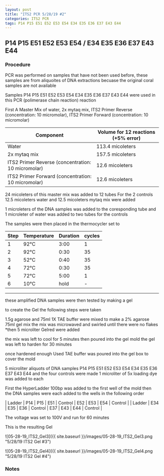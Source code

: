 ```yaml
---
layout: post
title: "ITS2 PCR 5/28/19 #2"
categories: ITS2 PCR
tags: P14 P15 E51 E52 E53 E54 E34 E35 E36 E37 E43 E44
---
```


##  P14 P15 E51 E52 E53 E54 / E34 E35 E36 E37 E43 E44 

### Procedure

PCR was performed on samples that have not been used before, these samples are from aliquoites of DNA extractions becuase the original coral samples are not available

Samples P14 P15 E51 E52 E53 E54 E34 E35 E36 E37 E43 E44 were used in this PCR (polimerase chain reaction) reaction 

First A Master Mix of water, 2x mytaq mix, ITS2 Primer Reverse (concentration: 10 micromolar), ITS2 Primer Forward (concentration: 10 micromolar)

Component| Volume for 12 reactions (+5% error)|
|---------|---------------------------|
|Water| 113.4 micoleters|
|2x mytaq mix| 157.5 micoleters|
|ITS2 Primer Reverse (concentration: 10 micromolar)| 12.6 micoleters|
|ITS2 Primer Forward (concentration: 10 micromolar)| 12.6 micoleters|

24 micoleters of this master mix was added to 12 tubes 
For the 2 controls 12.5 micoleters water and 12.5 micoleters mytaq mix were added

1 microleters of the DNA samples was added to the coresponding tube
and 1 microleter of water was added to two tubes for the controls

The samples were then placed in the thermocycler set to 

|Step|Temperature|Duration|cycles|
|----|-------|--------|-------|
|1|92°C|3:00|1|
|2|92°C|0:30|35|
|3|52°C|0:40|35|
|4|72°C|0:30|35|
|5|72°C|5:00|1|
|6|10°C|hold|-|

___________

these amplified DNA samples were then tested by making a gel

to create the Gel the following steps were taken 

1.5g agarose and 75ml 1X TAE buffer were mixed to make a 2% agarose 75ml gel mix 
the mix was microwaved and swirled until there were no flakes 
*then 5 microliter Gelred were added

the mix was left to cool for 5 minutes then poured into the gel mold
the gel was left to harden for 30 minutes 

once hardened enough Used TAE buffer was poured into the gel box to cover the mold

5 microliter aliquots of DNA samples P14 P15 E51 E52 E53 E54 E34 E35 E36 E37 E43 E44 and the four controls were made 
1 microliter of 5x loading dye was added to each

First the HyperLadder 100bp was added to the first well of the mold 
then the DNA samples were each added to the wells in the following order 

| Ladder | P14 | P15 | E51 | Control | E52 | E53 | E54 | Control |
| Ladder | E34 | E35 | E36 | Control | E37 | E43 | E44 | Control |

The voltage was set to 100V and run for 60 minutes


This is the resulting Gel

![05-28-19_ITS2_Gel3]({{ site.baseurl }}/images/05-28-19_ITS2_Gel3.png "5/28/19 ITS2 Gel #3")

![05-28-19_ITS2_Gel4]({{ site.baseurl }}/images/05-28-19_ITS2_Gel4.png "5/28/19 ITS2 Gel #4")

### Notes
